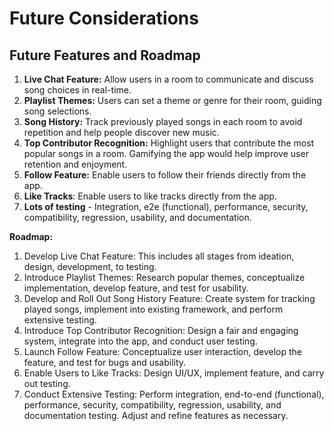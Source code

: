 # Future Considerations

## **Future Features and Roadmap**

1. **Live Chat Feature:** Allow users in a room to communicate and discuss song choices in real-time.
2. **Playlist Themes:** Users can set a theme or genre for their room, guiding song selections.
3. **Song History:** Track previously played songs in each room to avoid repetition and help people discover new music.
4. **Top Contributor Recognition:** Highlight users that contribute the most popular songs in a room. Gamifying the app would help improve user retention and enjoyment.
5. **Follow Feature:** Enable users to follow their friends directly from the app.
6. **Like Tracks**: Enable users to like tracks directly from the app.
7. **Lots of testing** - Integration, e2e (functional), performance, security, compatibility, regression, usability, and documentation.

**Roadmap:**

1. Develop Live Chat Feature: This includes all stages from ideation, design, development, to testing.
2. Introduce Playlist Themes: Research popular themes, conceptualize implementation, develop feature, and test for usability.
3. Develop and Roll Out Song History Feature: Create system for tracking played songs, implement into existing framework, and perform extensive testing.
4. Introduce Top Contributor Recognition: Design a fair and engaging system, integrate into the app, and conduct user testing.
5. Launch Follow Feature: Conceptualize user interaction, develop the feature, and test for bugs and usability.
6. Enable Users to Like Tracks: Design UI/UX, implement feature, and carry out testing.
7. Conduct Extensive Testing: Perform integration, end-to-end (functional), performance, security, compatibility, regression, usability, and documentation testing. Adjust and refine features as necessary.